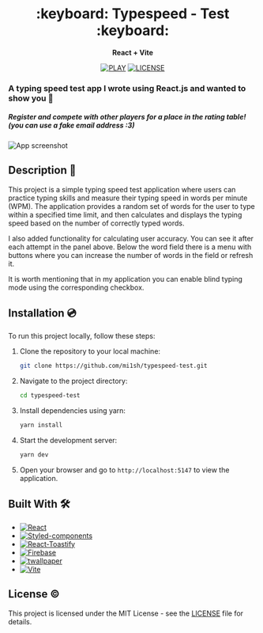 <div align="center">
<h1><b>:keyboard: Typespeed - Test :keyboard:</b></h1>
<b>React + Vite</b>

[![PLAY](https://img.shields.io/badge/CLICK%20TO%20PLAY-235347)](https://typespeed-test.vercel.app/)
[![LICENSE](https://img.shields.io/github/license/mi1sh/typespeed-test?color=235347)](https://github.com/mi1sh/typespeed-test/blob/main/LICENSE)
</div>

### A typing speed test app I wrote using React.js and wanted to show you :green_heart:
##### Register and compete with other players for a place in the rating table! (you can use a fake email address :3)

![App screenshot](https://github.com/mi1sh/typespeed-trainer/assets/106558234/74fa5eaa-e9ee-4d5a-89ee-59d1f6d941d3)

## Description :green_book:

This project is a simple typing speed test application where users can practice typing skills and measure their typing speed in words per minute (WPM). The application provides a random set of words for the user to type within a specified time limit, and then calculates and displays the typing speed based on the number of correctly typed words.

I also added functionality for calculating user accuracy. You can see it after each attempt in the panel above.
Below the word field there is a menu with buttons where you can increase the number of words in the field or refresh it.

It is worth mentioning that in my application you can enable blind typing mode using the corresponding checkbox.

## Installation :cd:

To run this project locally, follow these steps:

1. Clone the repository to your local machine:
   ```bash
   git clone https://github.com/mi1sh/typespeed-test.git
   ```

2. Navigate to the project directory:
   ```bash
   cd typespeed-test
   ```

3. Install dependencies using yarn:
   ```bash
   yarn install
   ```

4. Start the development server:
   ```bash
   yarn dev
   ```

5. Open your browser and go to `http://localhost:5147` to view the application.

## Built With :hammer_and_wrench:

* [![React][React.js]][React-url]
* [![Styled-components][Styled-components]][Styled-components-url]
* [![React-Toastify][React-Toastify]][React-Toastify-url]
* [![Firebase][Firebase]][Firebase-url]
* [![twallpaper][twallpaper]][twallpaper-url]
* [![Vite][Vite]][Vite-url]

[React.js]: INSERT_LINK_HERE
[Styled-components]: INSERT_LINK_HERE
[React-Toastify]: INSERT_LINK_HERE
[Firebase]: INSERT_LINK_HERE
[twallpaper]: INSERT_LINK_HERE
[Vite]: INSERT_LINK_HERE

[React-url]: https://reactjs.org/
[Styled-components-url]: https://styled-components.com/
[React-Toastify-url]: https://github.com/fkhadra/react-toastify
[Firebase-url]: https://firebase.google.com/
[twallpaper-url]: https://twallpaper.js.org/
[Vite-url]: https://vitejs.dev/

## License :copyright:

This project is licensed under the MIT License - see the [LICENSE](LICENSE) file for details.
